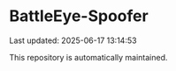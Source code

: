 # BattleEye-Spoofer

Last updated: 2025-06-17 13:14:53

This repository is automatically maintained.
